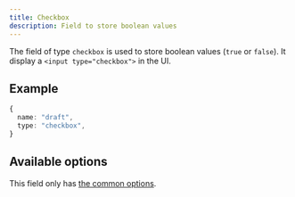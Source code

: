 ```yaml
---
title: Checkbox
description: Field to store boolean values
---
```


The field of type `checkbox` is used to store boolean values (`true` or
`false`). It display a `<input type="checkbox">` in the UI.

## Example

```ts
{
  name: "draft",
  type: "checkbox",
}
```

## Available options

This field only has
[the common options](../configuration/fields.md#common-field-options).
